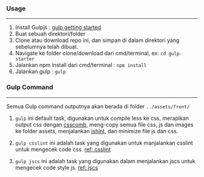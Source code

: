 ### Usage
---
1. Install Gulpjs : [gulp getting started](https://github.com/gulpjs/gulp/blob/master/docs/getting-started.md#getting-started)
2. Buat sebuah direktori/folder
3. Clone atau download repo ini, dan simpan di dalam direktori yang sebelumnya telah dibuat.
4. Navigate ke folder clone/download dari cmd/terminal, ex: `cd gulp-starter`
5. Jalankan npm install dari cmd/terminal : `npm install`
6. Jalankan gulp : `gulp`

### Gulp Command
---

Semua Gulp command outputnya akan berada di folder `../assets/front/`

1. `gulp` ini default task, digunakan untuk compile less ke css, merapikan output css dengan [csscomb](https://github.com/csscomb/csscomb), meng-copy semua file css, js dan images ke folder assets, menjalankan [jshint](https://github.com/jshint/jshint/), dan minimize file js dan css.

2. `gulp csslint` ini adalah task yang digunakan untuk manjalankan csslint untuk mengecek code css. [ref: csslint](https://github.com/stubbornella/csslint)

3. `gulp jscs` ini adalah task yang digunakan dalam menjalankan jscs untuk mengecek code style js. [ref: jscs](https://github.com/mdevils/node-jscs)
